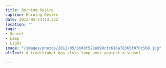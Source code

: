 ```yaml
---
title: Burning Desire
caption: Burning Desire
date: 2012-05-23T13:32Z
location: ''
tags:
- Sunset
- Lamp
- Light
image: "/images/photos/2012/05/8bd8f528e899cfc616a78360f070c5b8.jpg"
altText: A traditional gas style lamp post against a sunset

---
```

